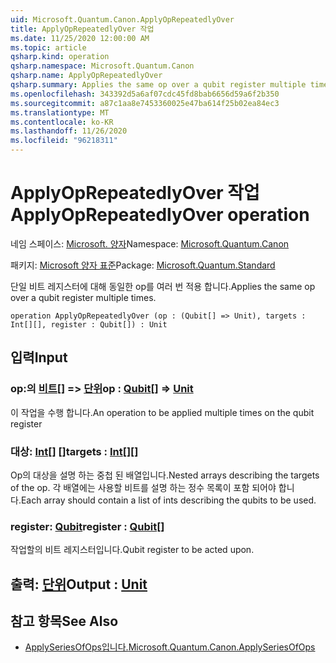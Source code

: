 ```yaml
---
uid: Microsoft.Quantum.Canon.ApplyOpRepeatedlyOver
title: ApplyOpRepeatedlyOver 작업
ms.date: 11/25/2020 12:00:00 AM
ms.topic: article
qsharp.kind: operation
qsharp.namespace: Microsoft.Quantum.Canon
qsharp.name: ApplyOpRepeatedlyOver
qsharp.summary: Applies the same op over a qubit register multiple times.
ms.openlocfilehash: 343392d5a6af07cdc45fd8bab6656d59a6f2b350
ms.sourcegitcommit: a87c1aa8e7453360025e47ba614f25b02ea84ec3
ms.translationtype: MT
ms.contentlocale: ko-KR
ms.lasthandoff: 11/26/2020
ms.locfileid: "96218311"
---
```

# <a name="applyoprepeatedlyover-operation"></a><span data-ttu-id="57018-102">ApplyOpRepeatedlyOver 작업</span><span class="sxs-lookup"><span data-stu-id="57018-102">ApplyOpRepeatedlyOver operation</span></span>

<span data-ttu-id="57018-103">네임 스페이스: [Microsoft. 양자](xref:Microsoft.Quantum.Canon)</span><span class="sxs-lookup"><span data-stu-id="57018-103">Namespace: [Microsoft.Quantum.Canon](xref:Microsoft.Quantum.Canon)</span></span>

<span data-ttu-id="57018-104">패키지: [Microsoft 양자 표준](https://nuget.org/packages/Microsoft.Quantum.Standard)</span><span class="sxs-lookup"><span data-stu-id="57018-104">Package: [Microsoft.Quantum.Standard](https://nuget.org/packages/Microsoft.Quantum.Standard)</span></span>


<span data-ttu-id="57018-105">단일 비트 레지스터에 대해 동일한 op를 여러 번 적용 합니다.</span><span class="sxs-lookup"><span data-stu-id="57018-105">Applies the same op over a qubit register multiple times.</span></span>

```qsharp
operation ApplyOpRepeatedlyOver (op : (Qubit[] => Unit), targets : Int[][], register : Qubit[]) : Unit
```


## <a name="input"></a><span data-ttu-id="57018-106">입력</span><span class="sxs-lookup"><span data-stu-id="57018-106">Input</span></span>

### <a name="op--qubit--unit"></a><span data-ttu-id="57018-107">op:의 [비트](xref:microsoft.quantum.lang-ref.qubit)[] => [단위](xref:microsoft.quantum.lang-ref.unit)</span><span class="sxs-lookup"><span data-stu-id="57018-107">op : [Qubit](xref:microsoft.quantum.lang-ref.qubit)[] => [Unit](xref:microsoft.quantum.lang-ref.unit)</span></span> 

<span data-ttu-id="57018-108">이 작업을 수행 합니다.</span><span class="sxs-lookup"><span data-stu-id="57018-108">An operation to be applied multiple times on the qubit register</span></span>


### <a name="targets--int"></a><span data-ttu-id="57018-109">대상: [Int](xref:microsoft.quantum.lang-ref.int)[] []</span><span class="sxs-lookup"><span data-stu-id="57018-109">targets : [Int](xref:microsoft.quantum.lang-ref.int)[][]</span></span>

<span data-ttu-id="57018-110">Op의 대상을 설명 하는 중첩 된 배열입니다.</span><span class="sxs-lookup"><span data-stu-id="57018-110">Nested arrays describing the targets of the op.</span></span> <span data-ttu-id="57018-111">각 배열에는 사용할 비트를 설명 하는 정수 목록이 포함 되어야 합니다.</span><span class="sxs-lookup"><span data-stu-id="57018-111">Each array should contain a list of ints describing the qubits to be used.</span></span>


### <a name="register--qubit"></a><span data-ttu-id="57018-112">register: [Qubit](xref:microsoft.quantum.lang-ref.qubit)</span><span class="sxs-lookup"><span data-stu-id="57018-112">register : [Qubit](xref:microsoft.quantum.lang-ref.qubit)[]</span></span>

<span data-ttu-id="57018-113">작업할의 비트 레지스터입니다.</span><span class="sxs-lookup"><span data-stu-id="57018-113">Qubit register to be acted upon.</span></span>



## <a name="output--unit"></a><span data-ttu-id="57018-114">출력: [단위](xref:microsoft.quantum.lang-ref.unit)</span><span class="sxs-lookup"><span data-stu-id="57018-114">Output : [Unit](xref:microsoft.quantum.lang-ref.unit)</span></span>



## <a name="see-also"></a><span data-ttu-id="57018-115">참고 항목</span><span class="sxs-lookup"><span data-stu-id="57018-115">See Also</span></span>

- [<span data-ttu-id="57018-116">ApplySeriesOfOps입니다.</span><span class="sxs-lookup"><span data-stu-id="57018-116">Microsoft.Quantum.Canon.ApplySeriesOfOps</span></span>](xref:Microsoft.Quantum.Canon.ApplySeriesOfOps)